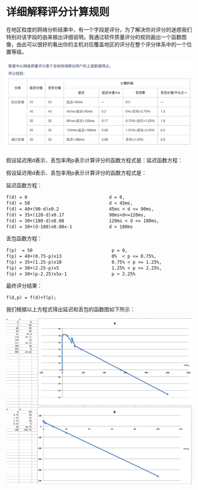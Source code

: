 # 详细解释评分计算规则

在地区粒度的网络分析结果中，有一个字段是评分，为了解决你对评分的迷惑我们特别对该字段的由来做出详细说明。我通过软件质量评分的规则画出一个函数图像，由此可以很好的看出你的主机对应覆盖地区的评分在整个评分体系中的一个位置等级。

![](/images/result_03.png)

假设延迟用d表示、丢包率用p表示计算评分的函数方程式是：延迟函数方程：

假设延迟用d表示、丢包率用p表示计算评分的函数方程式是：

延迟函数方程：

```
f(d) = 0                               d = 0,
f(d) = 50                              d < 45ms,
f(d) = 40+(90-d)x0.2                   45ms < d <= 90ms,
f(d) = 35+(120-d)x0.17                 90ms<d<=120ms,
f(d) = 30+(180-d)x0.08                 120ms < d <= 180ms,
f(d) = 30+(d-180)x0.08x-1              d > 180ms
```

丢包函数方程：

```
f(p)  = 50                              p = 0,
f(p) = 40+(0.75-p)x13                   0%  < p <= 0.75%,
f(p) = 35+(1.25-p)x10                   0.75% < p <= 1.25%,
f(p) = 30+(2.25-p)x5                    1.25% < p <= 2.25%,
f(p) = 30+(p-2.25)x5x-1                 p > 2.25%
```

最终评分结果：

```
f(d,p) = f(d)+f(p);
```

我们根据以上方程式得出延迟和丢包的函数图如下所示： 

![](/images/result_04.png)